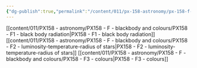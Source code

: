 ```yaml
---
{"dg-publish":true,"permalink":"/content/011/px-158-astronomy/px-158-f-blackbody-and-colours/f-black-bodies-and-colours/","noteIcon":"1","created":"2024-11-25T10:50:32.000+00:00","updated":"2024-11-26T20:13:27.676+00:00"}
---
```


[[content/011/PX158 - astronomy/PX158 - F - blackbody and colours/PX158 - F1 - black body radiation\|PX158 - F1 - black body radiation]]
[[content/011/PX158 - astronomy/PX158 - F - blackbody and colours/PX158 - F2 - luminosity-temperature-radius of stars\|PX158 - F2 - luminosity-temperature-radius of stars]]
[[content/011/PX158 - astronomy/PX158 - F - blackbody and colours/PX158 - F3 - colours\|PX158 - F3 - colours]]
